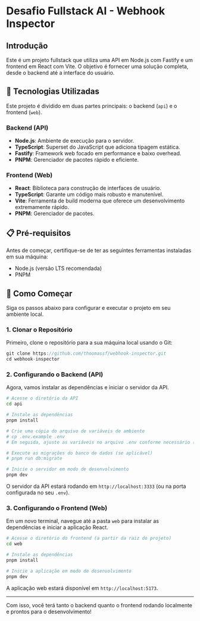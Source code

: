 # Desafio Fullstack AI - Webhook Inspector

## Introdução


Este é um projeto fullstack que utiliza uma API em Node.js com Fastify e um frontend em React com Vite. O objetivo é fornecer uma solução completa, desde o backend até a interface do usuário.

## 🚀 Tecnologias Utilizadas

Este projeto é dividido em duas partes principais: o backend (`api`) e o frontend (`web`).

### Backend (API)
*   **Node.js**: Ambiente de execução para o servidor.
*   **TypeScript**: Superset do JavaScript que adiciona tipagem estática.
*   **Fastify**: Framework web focado em performance e baixo overhead.
*   **PNPM**: Gerenciador de pacotes rápido e eficiente.

### Frontend (Web)
*   **React**: Biblioteca para construção de interfaces de usuário.
*   **TypeScript**: Garante um código mais robusto e manutenível.
*   **Vite**: Ferramenta de build moderna que oferece um desenvolvimento extremamente rápido.
*   **PNPM**: Gerenciador de pacotes.

## 📋 Pré-requisitos

Antes de começar, certifique-se de ter as seguintes ferramentas instaladas em sua máquina:
*   Node.js (versão LTS recomendada)
*   PNPM

## 🏁 Como Começar

Siga os passos abaixo para configurar e executar o projeto em seu ambiente local.

### 1. Clonar o Repositório

Primeiro, clone o repositório para a sua máquina local usando o Git:

```js
git clone https://github.com/thoomassf/webhook-inspector.git
cd webhook-inspector
```

### 2. Configurando o Backend (API)

Agora, vamos instalar as dependências e iniciar o servidor da API.

```bash
# Acesse o diretório da API
cd api

# Instale as dependências
pnpm install

# Crie uma cópia do arquivo de variáveis de ambiente
# cp .env.example .env
# Em seguida, ajuste as variáveis no arquivo .env conforme necessário (ex: banco de dados)

# Execute as migrações do banco de dados (se aplicável)
# pnpm run db:migrate

# Inicie o servidor em modo de desenvolvimento
pnpm dev
```

O servidor da API estará rodando em `http://localhost:3333` (ou na porta configurada no seu `.env`).

### 3. Configurando o Frontend (Web)

Em um novo terminal, navegue até a pasta `web` para instalar as dependências e iniciar a aplicação React.

```bash
# Acesse o diretório do frontend (a partir da raiz do projeto)
cd web

# Instale as dependências
pnpm install

# Inicie a aplicação em modo de desenvolvimento
pnpm dev
```

A aplicação web estará disponível em `http://localhost:5173`.

---

Com isso, você terá tanto o backend quanto o frontend rodando localmente e prontos para o desenvolvimento!

